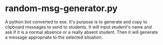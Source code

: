 # random-msg-generator.py
A python bot converted to exe. It's purpose is to generate and copy to clipboard messages to send to students. It will input student's name and ask if it is a normal absence or a really absent student. Then it will generate a message appropriate to the selected situation.
